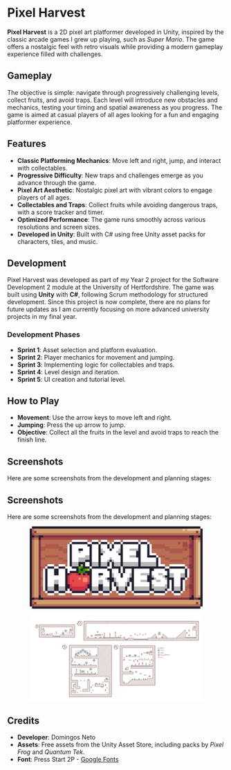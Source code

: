 # Pixel Harvest

**Pixel Harvest** is a 2D pixel art platformer developed in Unity, inspired by the classic arcade games I grew up playing, such as *Super Mario*. The game offers a nostalgic feel with retro visuals while providing a modern gameplay experience filled with challenges.

## Gameplay

The objective is simple: navigate through progressively challenging levels, collect fruits, and avoid traps. Each level will introduce new obstacles and mechanics, testing your timing and spatial awareness as you progress. The game is aimed at casual players of all ages looking for a fun and engaging platformer experience.

## Features

- **Classic Platforming Mechanics**: Move left and right, jump, and interact with collectables.
- **Progressive Difficulty**: New traps and challenges emerge as you advance through the game.
- **Pixel Art Aesthetic**: Nostalgic pixel art with vibrant colors to engage players of all ages.
- **Collectables and Traps**: Collect fruits while avoiding dangerous traps, with a score tracker and timer.
- **Optimized Performance**: The game runs smoothly across various resolutions and screen sizes.
- **Developed in Unity**: Built with C# using free Unity asset packs for characters, tiles, and music.

## Development

Pixel Harvest was developed as part of my Year 2 project for the Software Development 2 module at the University of Hertfordshire. The game was built using **Unity** with **C#**, following Scrum methodology for structured development. Since this project is now complete, there are no plans for future updates as I am currently focusing on more advanced university projects in my final year.

### Development Phases

- **Sprint 1**: Asset selection and platform evaluation.
- **Sprint 2**: Player mechanics for movement and jumping.
- **Sprint 3**: Implementing logic for collectables and traps.
- **Sprint 4**: Level design and iteration.
- **Sprint 5**: UI creation and tutorial level.

## How to Play

- **Movement**: Use the arrow keys to move left and right.
- **Jumping**: Press the up arrow to jump.
- **Objective**: Collect all the fruits in the level and avoid traps to reach the finish line.

## Screenshots

Here are some screenshots from the development and planning stages:

## Screenshots

Here are some screenshots from the development and planning stages:

<p align="center">
  <img src="https://github.com/Dom031/Pixel-Harvest/blob/main/pics/Picture1.png" alt="Logo" width="400"/>
</p>

<p align="center">
  <img src="https://github.com/Dom031/Pixel-Harvest/blob/main/pics/Picture2.png" alt="Level Design" width="400"/>
</p>

## Credits

- **Developer**: Domingos Neto
- **Assets**: Free assets from the Unity Asset Store, including packs by *Pixel Frog* and *Quantum Tek*.
- **Font**: Press Start 2P - [Google Fonts](https://fonts.google.com/specimen/Press+Start+2P?query=Press)
